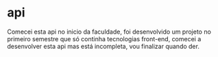 # api
Comecei esta api no inicio da faculdade, foi desenvolvido um projeto no primeiro semestre que só continha tecnologias front-end, comecei a desenvolver esta api mas está incompleta, vou finalizar quando der.
